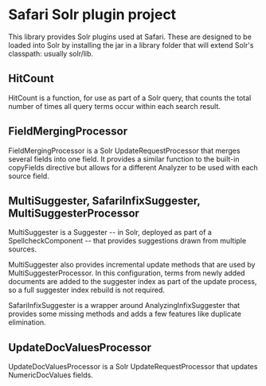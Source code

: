 # Safari Solr plugin project

This library provides Solr plugins used at Safari.  These are designed 
to be loaded into Solr by installing the jar in a library folder that
will extend Solr's classpath: usually solr/lib.

## HitCount

HitCount is a function, for use as part of a Solr query, that counts the total number of times all query
terms occur within each search result.

## FieldMergingProcessor

FieldMergingProcessor is a Solr UpdateRequestProcessor that merges 
several fields into one field.  It provides a similar function to the
built-in copyFields directive but allows for a different Analyzer
to be used with each source field.

## MultiSuggester, SafariInfixSuggester, MultiSuggesterProcessor

MultiSuggester is a Suggester -- in Solr, deployed as part of a SpellcheckComponent -- that 
provides suggestions drawn from multiple sources. 

MultiSuggester also provides incremental update methods  that are used by MultiSuggesterProcessor. In this
configuration, terms from newly added documents are added to the suggester index as part of the update process,
so a full suggester index rebuild is not required.

SafariInfixSuggester is a wrapper around AnalyzingInfixSuggester that provides some missing methods and adds a few features like duplicate
elimination.

## UpdateDocValuesProcessor

UpdateDocValuesProcessor is a Solr UpdateRequestProcessor that updates NumericDocValues fields.